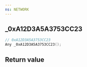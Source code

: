 ```yaml
---
ns: NETWORK
---
```

## _0xA12D3A5A3753CC23

```c
// 0xA12D3A5A3753CC23
Any _0xA12D3A5A3753CC23();
```


## Return value
